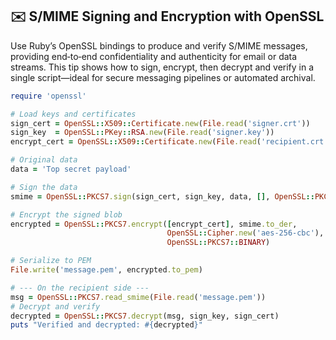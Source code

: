 ## ✉️ S/MIME Signing and Encryption with OpenSSL
Use Ruby’s OpenSSL bindings to produce and verify S/MIME messages, providing end‑to‑end confidentiality and authenticity for email or data streams. This tip shows how to sign, encrypt, then decrypt and verify in a single script—ideal for secure messaging pipelines or automated archival.

```ruby
require 'openssl'

# Load keys and certificates
sign_cert = OpenSSL::X509::Certificate.new(File.read('signer.crt'))
sign_key  = OpenSSL::PKey::RSA.new(File.read('signer.key'))
encrypt_cert = OpenSSL::X509::Certificate.new(File.read('recipient.crt'))

# Original data
data = 'Top secret payload'

# Sign the data
smime = OpenSSL::PKCS7.sign(sign_cert, sign_key, data, [], OpenSSL::PKCS7::DETACHED)

# Encrypt the signed blob
encrypted = OpenSSL::PKCS7.encrypt([encrypt_cert], smime.to_der,
                                   OpenSSL::Cipher.new('aes-256-cbc'),
                                   OpenSSL::PKCS7::BINARY)

# Serialize to PEM
File.write('message.pem', encrypted.to_pem)

# --- On the recipient side ---
msg = OpenSSL::PKCS7.read_smime(File.read('message.pem'))
# Decrypt and verify
decrypted = OpenSSL::PKCS7.decrypt(msg, sign_key, sign_cert)
puts "Verified and decrypted: #{decrypted}"